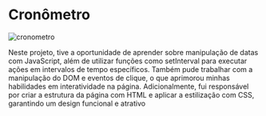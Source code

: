 # Cronômetro
![cronometro](https://github.com/user-attachments/assets/d3061cc9-d1d1-45ee-afcc-f8de0381968a)

<p> Neste projeto, tive a oportunidade de aprender sobre manipulação de datas com JavaScript, além de utilizar funções como setInterval para executar ações em intervalos de tempo específicos. Também pude trabalhar com a manipulação do DOM e eventos de clique, o que aprimorou minhas habilidades em interatividade na página. Adicionalmente, fui responsável por criar a estrutura da página com HTML e aplicar a estilização com CSS, garantindo um design funcional e atrativo</p>
<br />
<br />

